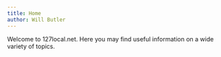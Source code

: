 ```yaml
---
title: Home
author: Will Butler
---
```

Welcome to 127local.net. Here you may find useful information on a wide variety of topics.
